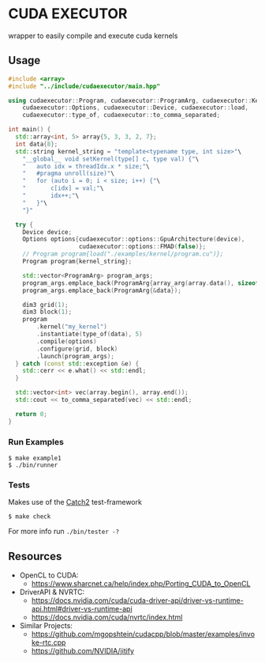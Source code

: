 # CUDA EXECUTOR

wrapper to easily compile and execute cuda kernels

## Usage

```c++
#include <array>
#include "../include/cudaexecutor/main.hpp"

using cudaexecutor::Program, cudaexecutor::ProgramArg, cudaexecutor::Kernel,
    cudaexecutor::Options, cudaexecutor::Device, cudaexecutor::load,
    cudaexecutor::type_of, cudaexecutor::to_comma_separated;

int main() {
  std::array<int, 5> array{5, 3, 3, 2, 7};
  int data{8};
  std::string kernel_string = "template<typename type, int size>"\
    "__global__ void setKernel(type[] c, type val) {"\
    "   auto idx = threadIdx.x * size;"\
    "   #pragma unroll(size)"\
    "   for (auto i = 0; i < size; i++) {"\
    "       c[idx] = val;"\
    "       idx++;"\
    "   }"\
    "}"

  try {
    Device device;
    Options options{cudaexecutor::options::GpuArchitecture(device),
                    cudaexecutor::options::FMAD(false)};
    // Program program{load("./examples/kernel/program.cu")};
    Program program{kernel_string};

    std::vector<ProgramArg> program_args;
    program_args.emplace_back(ProgramArg{array_arg(array.data(), sizeof(int) * 5, true)});
    program_args.emplace_back(ProgramArg{&data});

    dim3 grid(1);
    dim3 block(1);
    program
        .kernel("my_kernel")
        .instantiate(type_of(data), 5)
        .compile(options)
        .configure(grid, block)
        .launch(program_args);
  } catch (const std::exception &e) {
    std::cerr << e.what() << std::endl;
  }

  std::vector<int> vec(array.begin(), array.end());
  std::cout << to_comma_separated(vec) << std::endl;

  return 0;
}
```

### Run Examples

```console
$ make example1
$ ./bin/runner
```

### Tests
Makes use of the [Catch2](https://github.com/catchorg/Catch2) test-framework

```console
$ make check
```

For more info run `./bin/tester -?`

## Resources

- OpenCL to CUDA:
  - <https://www.sharcnet.ca/help/index.php/Porting_CUDA_to_OpenCL>
- DriverAPI & NVRTC:
  - <https://docs.nvidia.com/cuda/cuda-driver-api/driver-vs-runtime-api.html#driver-vs-runtime-api>
  - <https://docs.nvidia.com/cuda/nvrtc/index.html>
- Similar Projects:
  - <https://github.com/mgopshtein/cudacpp/blob/master/examples/invoke-rtc.cpp>
  - <https://github.com/NVIDIA/jitify>
